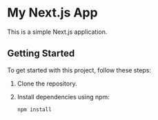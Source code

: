 # My Next.js App

This is a simple Next.js application.

## Getting Started

To get started with this project, follow these steps:

1. Clone the repository.
2. Install dependencies using npm:

   ```bash
   npm install
